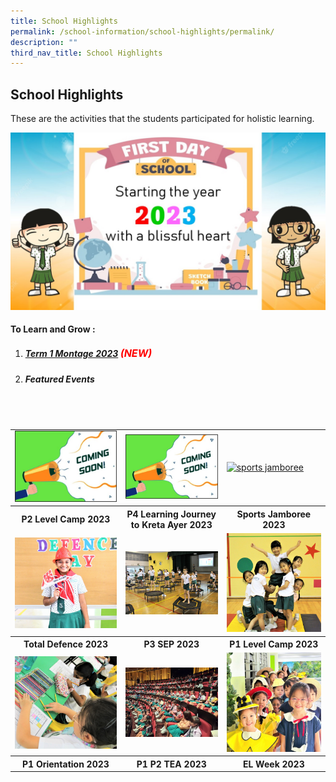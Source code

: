 ```yaml
---
title: School Highlights
permalink: /school-information/school-highlights/permalink/
description: ""
third_nav_title: School Highlights
---
```

## School Highlights

These are the activities that the students participated for holistic learning.

![](/images/Montages/t1montage_01.jpg)

#### To Learn and Grow : 
1. ##### [Term 1 Montage 2023](/school-highlights/to-learn-and-grow/) <font size="3" color="red"> (NEW) </font>
2. #####  Featured Events

<br>
<br>

<table>
	<tbody>
		<tr>
			<td><img alt="coming soon" src="/images/Thumbnails/coming soon_thumb.jpg"> </td>
			<td><img alt="coming soon" src="/images/Thumbnails/coming soon_thumb.jpg"> </td>
			<td><a href="/school-highlights/sports-jamboree-2023/"><img alt="sports jamboree" src="/images/Thumbnails/sportsjamboree_thumb.jpeg"> </a></td>
</tr>	
		<tr>
		<th><center>P2 Level Camp 2023 </center></th> 
		<th><center> P4 Learning Journey to Kreta Ayer 2023 </center></th> 
		<th><center> Sports Jamboree 2023 </center></th> 
</tr>
<tr>
			<td><a href="/school-highlights/total-defence-day-2023/"><img alt="totaldefence" src="/images/Thumbnails/totaldefence_thumb01.jpg"></a></td>
			<td><a href="/school-highlights/p3-sports-education-programme-2023/"><img alt="p3sep" src="/images/Thumbnails/p3sep_thumb01.jpg"> </a></td>
			<td><a href="/school-highlights/p1-level-camp-2023/"><img alt="p1levelcamp" src="/images/Thumbnails/p1camp_thumb01.jpg"> </a></td>
</tr>	
		<tr>
		<th><center> Total Defence 2023 </center></th> 
		<th><center>P3 SEP 2023 </center></th> 
		<th><center> P1 Level Camp 2023 </center></th> 
</tr>
<tr>
			<td><a href="/school-highlights/p1-orientation-2023/"><img alt="p1orientation.jpg" src="/images/Thumbnails/p1orientation_thumb01.jpg"> </a></td>
	<td><a href="/school-highlights/p1-p2-tea-2023/"><img alt="p1p2tea" src="/images/Thumbnails/p1 p2 tea_thumb01.jpeg"> </a></td>
			<td><a href="/school-highlights/english-language-el-week-2023/"><img alt="elweek.jpg" src="/images/Thumbnails/el wk thumb_01.jpeg"> </a></td>
</tr>			
		<tr>
		<th><center> P1 Orientation 2023 </center></th> 
		<th><center>  P1 P2 TEA 2023</center></th> 
		<th><center>  EL Week 2023  </center></th> 
</tr>
</tbody></table>